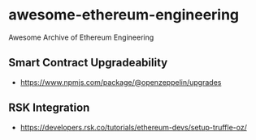 # awesome-ethereum-engineering
Awesome Archive of Ethereum Engineering

## Smart Contract Upgradeability 
- https://www.npmjs.com/package/@openzeppelin/upgrades

## RSK Integration
- https://developers.rsk.co/tutorials/ethereum-devs/setup-truffle-oz/
